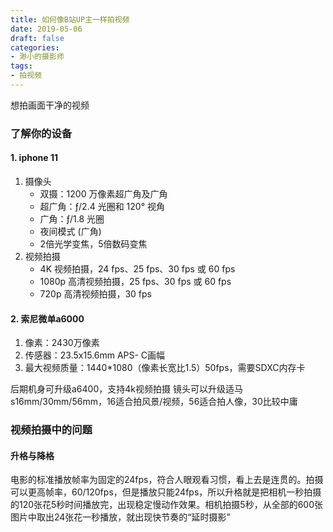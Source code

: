 ```yaml
---
title: 如何像B站UP主一样拍视频
date: 2019-05-06
draft: false
categories:
- 渺小的摄影师
tags:
- 拍视频
---
```


想拍画面干净的视频

<!--more-->



### 了解你的设备

#### 1. iphone 11

1. 摄像头
    * 双摄：1200 万像素超广角及广角
    * 超广角：ƒ/2.4 光圈和 120° 视角
    * 广角：ƒ/1.8 光圈
    * 夜间模式 (广角)
    * 2倍光学变焦，5倍数码变焦
2. 视频拍摄
    * 4K 视频拍摄，24 fps、25 fps、30 fps 或 60 fps
    * 1080p 高清视频拍摄，25 fps、30 fps 或 60 fps
    * 720p 高清视频拍摄，30 fps

#### 2. 索尼微单a6000

1. 像素：2430万像素
2. 传感器：23.5x15.6mm APS- C画幅
3. 最大视频质量：1440*1080（像素长宽比1.5）50fps，需要SDXC内存卡

后期机身可升级a6400，支持4k视频拍摄
镜头可以升级适马s16mm/30mm/56mm，16适合拍风景/视频，56适合拍人像，30比较中庸



### 视频拍摄中的问题

#### 升格与降格

电影的标准播放帧率为固定的24fps，符合人眼观看习惯，看上去是连贯的。拍摄可以更高帧率，60/120fps，但是播放只能24fps，所以升格就是把相机一秒拍摄的120张花5秒时间播放完，出现稳定慢动作效果。相机拍摄5秒，从全部的600张图片中取出24张花一秒播放，就出现快节奏的“延时摄影”